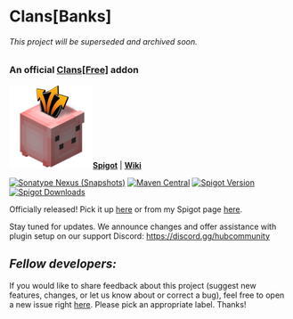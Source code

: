 # Clans\[Banks]
###### This project will be superseded and archived soon.
### An official [Clans\[Free\]](https://github.com/Hempfest/Clans) addon
[![banks-banner](banks.png)**Spigot**](https://www.spigotmc.org/resources/clans-banks-addon-for-clans-free.87018/)
|
[**Wiki**](https://github.com/ms5984/ClansBanks/wiki)

[![Sonatype Nexus (Snapshots)](https://img.shields.io/nexus/s/com.github.ms5984.clans/clansbanks?server=https%3A%2F%2Foss.sonatype.org)](https://oss.sonatype.org/#nexus-search;gav~com.github.ms5984.clans~~~~)
[![Maven Central](https://img.shields.io/maven-central/v/com.github.ms5984.clans/clansbanks)](https://oss.sonatype.org/#nexus-search;gav~com.github.ms5984.clans~~~~)
[![Spigot Version](https://img.shields.io/spiget/version/87018?color=green&label=Spigot) ![Spigot Downloads](https://img.shields.io/spiget/downloads/87018)](https://www.spigotmc.org/resources/clans-banks-addon-for-clans-free.87018/)

Officially released!
Pick it up [here](https://github.com/ms5984/ClansBanks/releases) or from my Spigot page [here](https://www.spigotmc.org/resources/clans-banks-addon-for-clans-free.87018/).

Stay tuned for updates. We announce changes and offer assistance
with plugin setup on our support Discord: https://discord.gg/hubcommunity

_Fellow developers:_
-
If you would like to share feedback about this project (suggest new
features, changes, or let us know about or correct a bug), feel free to open
a new issue right [here](https://github.com/ms5984/ClansBanks/issues/new).
Please pick an appropriate label. Thanks!
